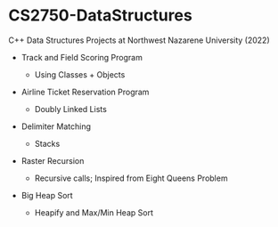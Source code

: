 # CS2750-DataStructures

C++ Data Structures Projects at Northwest Nazarene University (2022)

- Track and Field Scoring Program 
    - Using Classes + Objects

- Airline Ticket Reservation Program 
    - Doubly Linked Lists

- Delimiter Matching 
    - Stacks

- Raster Recursion 
    - Recursive calls; Inspired from Eight Queens Problem

- Big Heap Sort 
    - Heapify and Max/Min Heap Sort
